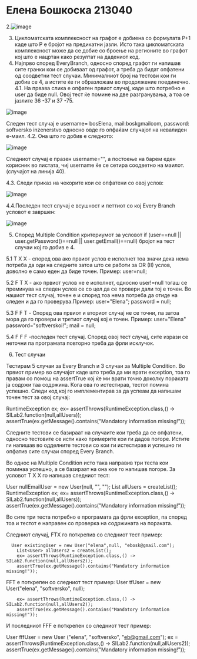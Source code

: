 # Елена Бошкоска 213040

2.![image](https://github.com/elenaboshkoska/SI_2023_lab2_213040/assets/108356236/6f658103-9ded-4025-904b-dd4fbe0d9402)

3. Цикломатската комплексност на графот е добиена со формулата P+1 каде што P е бројот на предикатни јазли. Исто така цикломатската комплексност може да се добие со броење на регионите во графот кој што е нацртан како резултат на дадениот код.
4. Најпрво според EveryBranch, односно според графот ги напишав сите гранки кои се добиваат од графот, а треба да бидат опфатени од соодветни тест случаи. Минималниот број на тестови кои ги добив се 4, а истите ќе ги образложам во продолжение поединечно.
  4.1. На првава слика е опфатен првиот случај, каде што потребно е user да биде null. Овој тест ќе помине на две разгранувања, а тоа се јазлите 36 -37 и 37 -75.

![image](https://github.com/elenaboshkoska/SI_2023_lab2_213040/assets/108356236/8292743e-1f20-4d84-a62b-3a1d93000d81)

Следен тест случај е username= bosElena, mail:boskgmailcom, password: softversko inzenerstvo односно овде го опфаќам случајот на невалиден е-маил.
  4.2. Она што го добив е следното:
  
![image](https://github.com/elenaboshkoska/SI_2023_lab2_213040/assets/108356236/8db74bf5-faa7-4b3a-bdbb-e544779f3e21)



Следниот случај е празен username="", а постоење на барем еден корисник во листата, чиј username ќе се сетира соодветно на маилот. (случајот на линија 40).

 4.3. Следи приказ на чекорите кои се опфатени со овој услов:

![image](https://github.com/elenaboshkoska/SI_2023_lab2_213040/assets/108356236/5eb90acf-344e-4a51-97dd-f3cdffb95de4)

 4.4.Последен тест случај е всушност и петтиот со кој Every Branch условот е завршен:

![image](https://github.com/elenaboshkoska/SI_2023_lab2_213040/assets/108356236/4aed712e-d721-4ba5-9bb7-94813da81cef)

5. Според Multiple Condition критериумот за условот
if (user==null || user.getPassword()==null || user.getEmail()==null) бројот на тест случаи кој го добив е 4.

5.1 T X X - според ова ако првиот услов е исполнет тоа значи дека нема потреба да оди на следните затоа што се работи за OR (II) услов, доволно е само еден да биде точен. Пример: user=null;

5.2 F T X - ако првиот услов не е исполнет, односно user!=null тогаш се преминува на следен услов се со цел да се провери дали тој е точен. Во нашиот тест случај, точен е и според тоа нема потреба да отиде на следен и да го проверува.Пример: user="Elena"; password = null;

5.3 F F T -  Според ова првиот и вториот случај не се точни, па затоа мора да го провери и третиот случај кој е точен. Пример: user="Elena" password="softverskoi!"; mail = null;

5.4 F F F  -последен тест случај. Според овој тест случај, сите изрази се неточни па програмата повторно треба да фрли исклучок.

6. Тест случаи

Тестирам 5 случаи за Every Branch и 3 случаи за Multiple Condition. 
Во првиот пример во случајот каде што треба да ми врати exception, тоа го правам со помош на assertTrue кој ќе ми врати точно доколку пораката ја содржи таа содржина. Кога ова го истестирав, тестот помина успешно. Следи код кој го имплементирав за да успеам да напишам точен тест за овој случај:

RuntimeException ex;
        ex= assertThrows(RuntimeException.class,() -> SILab2.function(null,allUsers));
        assertTrue(ex.getMessage().contains("Mandatory information missing!"));
        
Следните тестови се базираат на случаите кои треба да се опфатени, односно тестовите се исти како примерите кои ги дадов погоре. Истите ги напишав во одделните тестови со кои ги истестирав и успешно ги опфатив сите случаи според Every Branch.

Во однос на Мultiple Condition исто така направив три теста кои поминаа успешно, а се базираат на она кое го напишав погоре. За условот T X X го напишав следниот тест: 

User nullEmailUser = new User(null, "", "");
        List<User> allUsers = createList();
        RuntimeException ex;
        ex= assertThrows(RuntimeException.class,() -> SILab2.function(null,allUsers));
        assertTrue(ex.getMessage().contains("Mandatory information missing!"));
  
Во сите три теста потребно е програмата да фрли exception, па според тоа и тестот е направен со проверка на содржината на пораката.
  
  Следниот случај, FTX го поткрепив со следниот тест пример:
  
      User existingUser = new User("elena",null, "ebosk@gmail.com");
        List<User> allUsers2 = createList();
        ex= assertThrows(RuntimeException.class,() -> SILab2.function(null,allUsers2));
        assertTrue(ex.getMessage().contains("Mandatory information missing!"));

  FFT е поткрепен со следниот тест пример:
   User tfUser = new User("elena", "softversko", null);

        ex= assertThrows(RuntimeException.class,() -> SILab2.function(null,allUsers2));
        assertTrue(ex.getMessage().contains("Mandatory information missing!"));
  
  И последниот FFF е поткрепен со следниот тест пример:
  
   User fffUser = new User ("elena", "softversko", "eb@gmail.com");
        ex = assertThrows(RuntimeException.class,() -> SILab2.function(null,allUsers2));
        assertTrue(ex.getMessage().contains("Mandatory information missing!"));
  
  
  
  
